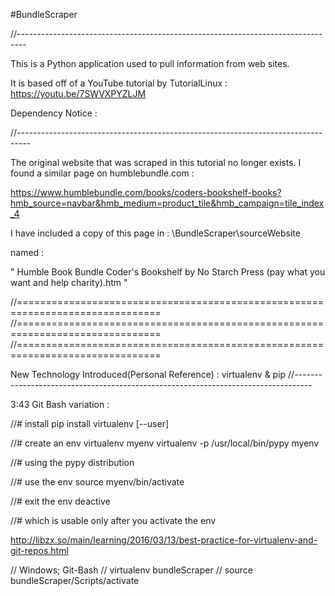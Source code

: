 #BundleScraper

//--------------------------------------------------------------------------------

This is a Python application used to pull information from web sites.

It is based off of a YouTube tutorial by TutorialLinux : https://youtu.be/7SWVXPYZLJM






Dependency Notice :

//---------------------------------------------------------------------------------

The original website that was scraped in this tutorial no longer exists. I found a similar page on humblebundle.com :

 https://www.humblebundle.com/books/coders-bookshelf-books?hmb_source=navbar&hmb_medium=product_tile&hmb_campaign=tile_index_4


I have included a copy of this page in : \BundleScraper\sourceWebsite

named : 

" Humble Book Bundle  Coder's Bookshelf by No Starch Press (pay what you want and help charity).htm "








//===============================================================================
//===============================================================================
//===============================================================================




   New Technology Introduced(Personal Reference) : virtualenv & pip
//----------------------------------------------------------------------------------

3:43 Git Bash variation : 

//# install pip install virtualenv [--user] 

//# create an env virtualenv myenv virtualenv -p /usr/local/bin/pypy myenv 

//# using the pypy distribution 

//# use the env source myenv/bin/activate 

//# exit the env deactive 

//# which is usable only after you activate the env 

http://libzx.so/main/learning/2016/03/13/best-practice-for-virtualenv-and-git-repos.html




// Windows; Git-Bash
// virtualenv bundleScraper
// source bundleScraper/Scripts/activate